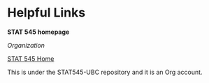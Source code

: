 # Helpful Links
__STAT 545 homepage__

_Organization_

[STAT 545 Home](https://github.com/STAT545-UBC/STAT545-home)

This is under the STAT545-UBC repository and it is an Org account.
